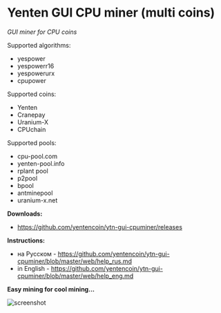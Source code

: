 # Yenten GUI CPU miner (multi coins)
*GUI miner for CPU coins*

Supported algorithms:
 - yespower
 - yespowerr16
 - yespowerurx
 - cpupower
 
 Supported coins:
  - Yenten
  - Cranepay
  - Uranium-X
  - CPUchain
  
  Supported pools:
   - cpu-pool.com
   - yenten-pool.info
   - rplant pool
   - p2pool
   - bpool
   - antminepool
   - uranium-x.net
   
   **Downloads:**
  - https://github.com/yentencoin/ytn-gui-cpuminer/releases
   
   **Instructions:**
   - на Русском - https://github.com/yentencoin/ytn-gui-cpuminer/blob/master/web/help_rus.md
   - in English - https://github.com/yentencoin/ytn-gui-cpuminer/blob/master/web/help_eng.md
   
   **Easy mining for cool mining...**
   
   ![screenshot](https://raw.githubusercontent.com/yentencoin/ytn-gui-cpuminer/master/web/img/07.png)
